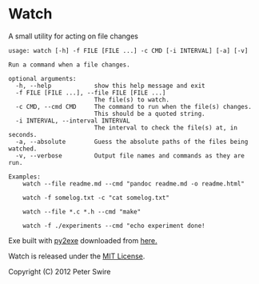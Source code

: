 # Watch
A small utility for acting on file changes


	usage: watch [-h] -f FILE [FILE ...] -c CMD [-i INTERVAL] [-a] [-v]

	Run a command when a file changes.

	optional arguments:
	  -h, --help            show this help message and exit
	  -f FILE [FILE ...], --file FILE [FILE ...]
	                        The file(s) to watch.
	  -c CMD, --cmd CMD     The command to run when the file(s) changes. 
	                        This should be a quoted string.
	  -i INTERVAL, --interval INTERVAL
	                        The interval to check the file(s) at, in seconds.
	  -a, --absolute        Guess the absolute paths of the files being watched.
	  -v, --verbose         Output file names and commands as they are run.

	Examples:
	    watch --file readme.md --cmd "pandoc readme.md -o readme.html"

	    watch -f somelog.txt -c "cat somelog.txt"

	    watch --file *.c *.h --cmd "make"

	    watch -f ./experiments --cmd "echo experiment done!


Exe built with [py2exe] downloaded from [here.](http://www.lfd.uci.edu/~gohlke/pythonlibs/#py2exe)

Watch is released under the [MIT License].

Copyright (C) 2012 Peter Swire


[MIT License]: http://www.opensource.org/licenses/mit-license.html
[py2exe]: http://www.py2exe.org/
